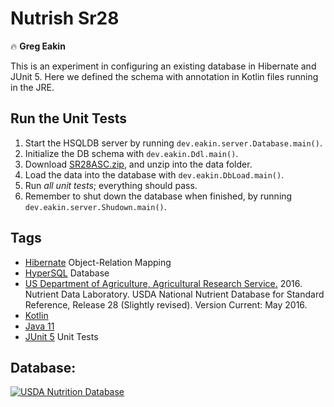 # Nutrish Sr28
:fire: **Greg Eakin**

This is an experiment in configuring an existing database in Hibernate and JUnit 5.
Here we defined the schema with annotation in Kotlin files running in the JRE.

## Run the Unit Tests
1. Start the HSQLDB server by running `dev.eakin.server.Database.main()`.
1. Initialize the DB schema with `dev.eakin.Ddl.main()`.
1. Download [SR28ASC.zip](https://www.ars.usda.gov/ARSUserFiles/80400535/DATA/SR/sr28/dnload/sr28asc.zip), and unzip into the data folder.
1. Load the data into the database with `dev.eakin.DbLoad.main()`.
1. Run _all unit tests_; everything should pass.
1. Remember to shut down the database when finished, by running `dev.eakin.server.Shudown.main()`.

## Tags
- [Hibernate](http://hibernate.org/orm/) Object-Relation Mapping
- [HyperSQL](http://hsqldb.org/) Database
- [US Department of Agriculture, Agricultural Research Service.](http://www.ars.usda.gov/nea/bhnrc/mafcl) 2016. Nutrient Data Laboratory. USDA National Nutrient Database for Standard Reference, Release 28 (Slightly revised). Version Current: May 2016.
- [Kotlin](https://kotlinlang.org/)
- [Java 11](https://docs.oracle.com/en/java/javase/11/docs/api/index.html)
- [JUnit 5](http://junit.org/junit5/) Unit Tests

## Database:
[![USDA Nutrition Database](sr28/docs/Nutrish%20SR28.jpg "USDA Nutrition Database")](https://www.ars.usda.gov/northeast-area/beltsville-md-bhnrc/beltsville-human-nutrition-research-center/methods-and-application-of-food-composition-laboratory/mafcl-site-pages/sr17-sr28/)
